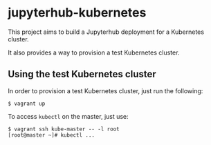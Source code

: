 # jupyterhub-kubernetes

This project aims to build a Jupyterhub deployment for a Kubernetes cluster.

It also provides a way to provision a test Kubernetes cluster.

## Using the test Kubernetes cluster

In order to provision a test Kubernetes cluster, just run the following:

```
$ vagrant up
```

To access `kubectl` on the master, just use:

```
$ vagrant ssh kube-master -- -l root
[root@master ~]# kubectl ...
```
